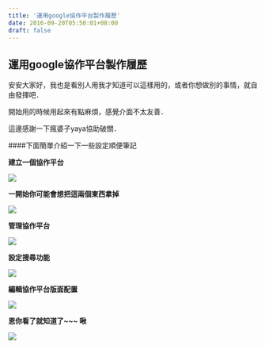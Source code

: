 ```yaml
---
title: '運用google協作平台製作履歷'
date: 2016-09-20T05:50:01+08:00
draft: false
---
```

## 運用google協作平台製作履歷

安安大家好，我也是看別人用我才知道可以這樣用的，或者你想做別的事情，就自由發揮吧．

開始用的時候用起來有點麻煩，感覺介面不太友善．

這邊感謝一下瘋婆子yaya協助破關．

####下面簡單介紹一下一些設定順便筆記

**建立一個協作平台**

<img desc="A03-01.png" src="//imagehosting.rickyfun.net/201609/A03-01.png" />

**一開始你可能會想把這兩個東西拿掉**

<img desc="A03-02.png" src="//imagehosting.rickyfun.net/201609/A03-02.png" />

**管理協作平台**

<img desc="A03-03.png" src="//imagehosting.rickyfun.net/201609/A03-03.png" />

**設定搜尋功能**

<img desc="A03-04.png" src="//imagehosting.rickyfun.net/201609/A03-04.png" />

**編輯協作平台版面配置**

<img desc="A03-05.png" src="//imagehosting.rickyfun.net/201609/A03-05.png" />

**恩你看了就知道了~~~ 啾**

<img desc="A03-06.png" src="//imagehosting.rickyfun.net/201609/A03-06.png" />
